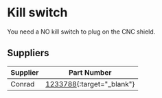 # Kill switch

You need a NO kill switch to plug on the CNC shield.




## Suppliers

|Supplier |Part Number|
|---|---|
|Conrad|[1233788](https://www.conrad.fr/fr/p/deca-a20b-v4e20r-arret-d-urgence-avec-element-de-contact-240-v-ac-6-a-2-no-t-ip65-1-pc-s-1233788.html){:target="_blank"}|
